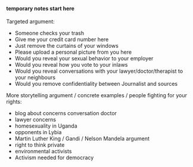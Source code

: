 #### temporary notes start here

Targeted argument:
- Someone checks your trash
- Give me your credit card number here
- Just remove the curtains of your windows
- Please upload a personal picture from you here
- Would you reveal your sexual behavior to your employer
- Would you reveal how you vote to your inlaws
- Would you reveal conversations with your lawyer/doctor/therapist to your neighbours
- Would you remove confidentiality between Journalist and sources

More storytelling argument / concrete examples / people fighting for your rights:
- blog about concerns conversation doctor
- lawyer concerns
- homesexuality in Uganda
- opponents in Lybia
- Martin Luther King / Gandi / Nelson Mandela argument
- right to think private
- environmental activists
- Activism needed for democracy


